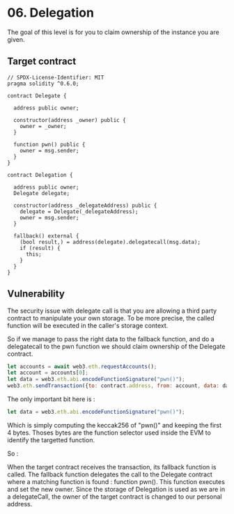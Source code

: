 # 06. Delegation

The goal of this level is for you to claim ownership of the instance you are given.

## Target contract

```solidity
// SPDX-License-Identifier: MIT
pragma solidity ^0.6.0;

contract Delegate {

  address public owner;

  constructor(address _owner) public {
    owner = _owner;
  }

  function pwn() public {
    owner = msg.sender;
  }
}

contract Delegation {

  address public owner;
  Delegate delegate;

  constructor(address _delegateAddress) public {
    delegate = Delegate(_delegateAddress);
    owner = msg.sender;
  }

  fallback() external {
    (bool result,) = address(delegate).delegatecall(msg.data);
    if (result) {
      this;
    }
  }
}
```

## Vulnerability

The security issue with delegate call is that you are allowing a third party contract to manipulate your own storage.
To be more precise, the called function will be executed in the caller's storage context.

So if we manage to pass the right data to the fallback function, and do a delegatecall to the pwn function we should claim ownership of the Delegate contract.

```js
let accounts = await web3.eth.requestAccounts();
let account = accounts[0];
let data = web3.eth.abi.encodeFunctionSignature("pwn()");
web3.eth.sendTransaction({to: contract.address, from: account, data: data});
```

The only important bit here is :

```js
let data = web3.eth.abi.encodeFunctionSignature("pwn()");
```

Which is simply computing the keccak256 of "pwn()" and keeping the first 4 bytes.
Thoses bytes are the function selector used inside the EVM to identify the targetted function.

So :

When the target contract receives the transaction, its fallback function is called. The fallback function delegates the call to the Delegate contract where a matching function
is found : function pwn(). This function executes and set the new owner. Since the storage of Delegation is used as we are in a delegateCall, the owner of the target contract
is changed to our personal address.